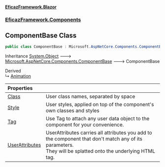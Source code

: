 #### [EficazFramework.Blazor](EficazFrameworkBlazor.md 'EficazFramework Blazor')
### [EficazFramework.Components](EficazFrameworkBlazor.md#EficazFramework.Components 'EficazFramework.Components')

## ComponentBase Class

```csharp
public class ComponentBase : Microsoft.AspNetCore.Components.ComponentBase
```

Inheritance [System.Object](https://docs.microsoft.com/en-us/dotnet/api/System.Object 'System.Object') &#129106; [Microsoft.AspNetCore.Components.ComponentBase](https://docs.microsoft.com/en-us/dotnet/api/Microsoft.AspNetCore.Components.ComponentBase 'Microsoft.AspNetCore.Components.ComponentBase') &#129106; ComponentBase

Derived  
&#8627; [Animation](EficazFramework.Components/Animation.md 'EficazFramework.Components.Animation')

| Properties | |
| :--- | :--- |
| [Class](EficazFramework.Components/ComponentBase/Class.md 'EficazFramework.Components.ComponentBase.Class') | User class names, separated by space |
| [Style](EficazFramework.Components/ComponentBase/Style.md 'EficazFramework.Components.ComponentBase.Style') | User styles, applied on top of the component's own classes and styles |
| [Tag](EficazFramework.Components/ComponentBase/Tag.md 'EficazFramework.Components.ComponentBase.Tag') | Use Tag to attach any user data object to the component for your convenience. |
| [UserAttributes](EficazFramework.Components/ComponentBase/UserAttributes.md 'EficazFramework.Components.ComponentBase.UserAttributes') | UserAttributes carries all attributes you add to the component that don't match any of its parameters.<br/>They will be splatted onto the underlying HTML tag. |
